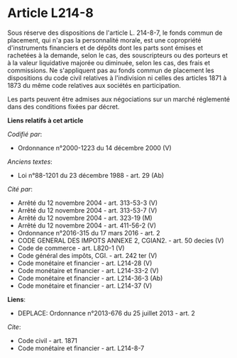 # Article L214-8

Sous réserve des dispositions de l'article L. 214-8-7, le fonds commun de placement, qui n'a pas la personnalité morale, est
une copropriété d'instruments financiers et de dépôts dont les parts sont émises et rachetées à la demande, selon le cas, des
souscripteurs ou des porteurs et à la valeur liquidative majorée ou diminuée, selon les cas, des frais et commissions. Ne
s'appliquent pas au fonds commun de placement les dispositions du code civil relatives à l'indivision ni celles des articles
1871 à 1873 du même code relatives aux sociétés en participation. 

Les parts peuvent être admises aux négociations sur un marché réglementé dans des conditions fixées par décret.

**Liens relatifs à cet article**

_Codifié par_:

  - Ordonnance n°2000-1223 du 14 décembre 2000 (V)

_Anciens textes_:

  - Loi n°88-1201 du 23 décembre 1988 - art. 29 (Ab)

_Cité par_:

  - Arrêté du 12 novembre 2004 - art. 313-53-3 (V)
  - Arrêté du 12 novembre 2004 - art. 313-53-7 (V)
  - Arrêté du 12 novembre 2004 - art. 323-19 (M)
  - Arrêté du 12 novembre 2004 - art. 411-56-2 (V)
  - Ordonnance n°2016-315 du 17 mars 2016 - art. 2
  - CODE GENERAL DES IMPOTS ANNEXE 2, CGIAN2. - art. 50 decies (V)
  - Code de commerce - art. L820-1 (V)
  - Code général des impôts, CGI. - art. 242 ter (V)
  - Code monétaire et financier - art. L214-28 (V)
  - Code monétaire et financier - art. L214-33-2 (V)
  - Code monétaire et financier - art. L214-36-3 (Ab)
  - Code monétaire et financier - art. L214-37 (V)

**Liens**:

  - DEPLACE: Ordonnance n°2013-676 du 25 juillet 2013 - art. 2

_Cite_:

  - Code civil - art. 1871
  - Code monétaire et financier - art. L214-8-7
